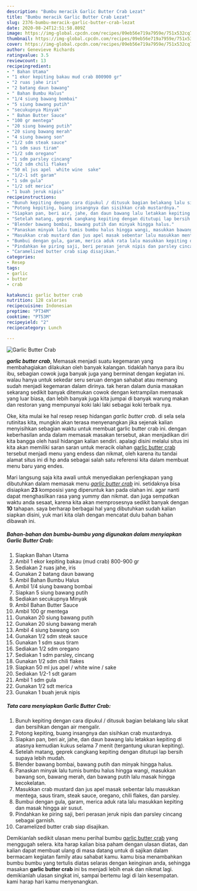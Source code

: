 ```yaml
---
description: "Bumbu meracik Garlic Butter Crab Lezat"
title: "Bumbu meracik Garlic Butter Crab Lezat"
slug: 2376-bumbu-meracik-garlic-butter-crab-lezat
date: 2020-08-24T12:51:58.809Z
image: https://img-global.cpcdn.com/recipes/09eb56e719a7959e/751x532cq70/garlic-butter-crab-foto-resep-utama.jpg
thumbnail: https://img-global.cpcdn.com/recipes/09eb56e719a7959e/751x532cq70/garlic-butter-crab-foto-resep-utama.jpg
cover: https://img-global.cpcdn.com/recipes/09eb56e719a7959e/751x532cq70/garlic-butter-crab-foto-resep-utama.jpg
author: Genevieve Richards
ratingvalue: 3.5
reviewcount: 13
recipeingredient:
- " Bahan Utama"
- "1 ekor kepiting bakau mud crab 800900 gr"
- "2 ruas jahe iris"
- "2 batang daun bawang"
- " Bahan Bumbu Halus"
- "1/4 siung bawang bombai"
- "5 siung bawang putih"
- "secukupnya Minyak"
- " Bahan Butter Sauce"
- "100 gr mentega"
- "20 siung bawang putih"
- "20 siung bawang merah"
- "4 siung bawang son"
- "1/2 sdm steak sauce"
- "1 sdm saus tiram"
- "1/2 sdm oregano"
- "1 sdm parsley cincang"
- "1/2 sdm chili flakes"
- "50 ml jus apel  white wine  sake"
- "1/2-1 sdt garam"
- "1 sdm gula"
- "1/2 sdt merica"
- "1 buah jeruk nipis"
recipeinstructions:
- "Bunuh kepiting dengan cara dipukul / ditusuk bagian belakang lalu sikat dan bersihkan dengan air mengalir."
- "Potong kepiting, buang insangnya dan sisihkan crab mustardnya."
- "Siapkan pan, beri air, jahe, dan daun bawang lalu letakkan kepiting di atasnya kemudian kukus selama 7 menit (tergantung ukuran kepiting)."
- "Setelah matang, geprek cangkang kepiting dengan ditutupi lap bersih supaya lebih mudah."
- "Blender bawang bombai, bawang putih dan minyak hingga halus."
- "Panaskan minyak lalu tumis bumbu halus hingga wangi, masukkan bawang son, bawang merah, dan bawang putih lalu masak hingga kecokelatan."
- "Masukkan crab mustard dan jus apel masak sebentar lalu masukkan mentega, saus tiram, steak sauce, oregano, chili flakes, dan parsley."
- "Bumbui dengan gula, garam, merica aduk rata lalu masukkan kepiting dan masak hingga air susut."
- "Pindahkan ke piring saji, beri perasan jeruk nipis dan parsley cincang sebagai garnish."
- "Caramelized butter crab siap disajikan."
categories:
- Resep
tags:
- garlic
- butter
- crab

katakunci: garlic butter crab 
nutrition: 128 calories
recipecuisine: Indonesian
preptime: "PT34M"
cooktime: "PT53M"
recipeyield: "2"
recipecategory: Lunch

---
```



![Garlic Butter Crab](https://img-global.cpcdn.com/recipes/09eb56e719a7959e/751x532cq70/garlic-butter-crab-foto-resep-utama.jpg)

<b><i>garlic butter crab</i></b>, Memasak menjadi suatu kegemaran yang membahagiakan dilakukan oleh banyak kalangan. tidaklah hanya para ibu ibu, sebagian cowok juga banyak juga yang berminat dengan kegiatan ini. walau hanya untuk sekedar seru seruan dengan sahabat atau memang sudah menjadi kegemaran dalam dirinya. tak heran dalam dunia masakan sekarang sedikit banyak ditemukan cowok dengan ketrampilan memasak yang luar biasa, dan lebih banyak juga kita jumpai di banyak warung makan dan restoran yang mempunyai koki laki laki sebagai koki terbaik nya.

Oke, kita mulai ke hal resep resep hidangan <i>garlic butter crab</i>. di sela sela rutinitas kita, mungkin akan terasa menyenangkan jika sejenak kalian menyisihkan sebagian waktu untuk membuat garlic butter crab ini. dengan keberhasilan anda dalam memasak masakan tersebut, akan menjadikan diri kita bangga oleh hasil hidangan kalian sendiri. apalagi disini melalui situs ini kita akan memiliki saran saran untuk meracik olahan <u>garlic butter crab</u> tersebut menjadi menu yang endess dan nikmat, oleh karena itu tandai alamat situs ini di hp anda sebagai salah satu referensi kita dalam membuat menu baru yang endes.




Mari langsung saja kita awali untuk menyediakan perlengkapan yang dibutuhkan dalam memasak menu <u><i>garlic butter crab</i></u> ini. setidaknya bisa disiapkan <b>23</b> komposisi yang diperuntuk kan pada olahan ini. agar nanti dapat menghasilkan rasa yang yummy dan nikmat. dan juga sempatkan waktu anda sesaat, karena kita akan memprosesnya sedikit banyak dengan <b>10</b> tahapan. saya berharap berbagai hal yang dibutuhkan sudah kalian siapkan disini, yuk mari kita olah dengan mencatat dulu bahan bahan dibawah ini.

<!--inarticleads1-->

##### Bahan-bahan dan bumbu-bumbu yang digunakan dalam menyiapkan Garlic Butter Crab:

1. Siapkan  Bahan Utama
1. Ambil 1 ekor kepiting bakau (mud crab) 800-900 gr
1. Sediakan 2 ruas jahe, iris
1. Gunakan 2 batang daun bawang
1. Ambil  Bahan Bumbu Halus
1. Ambil 1/4 siung bawang bombai
1. Siapkan 5 siung bawang putih
1. Sediakan secukupnya Minyak
1. Ambil  Bahan Butter Sauce
1. Ambil 100 gr mentega
1. Gunakan 20 siung bawang putih
1. Gunakan 20 siung bawang merah
1. Ambil 4 siung bawang son
1. Gunakan 1/2 sdm steak sauce
1. Gunakan 1 sdm saus tiram
1. Sediakan 1/2 sdm oregano
1. Sediakan 1 sdm parsley, cincang
1. Gunakan 1/2 sdm chili flakes
1. Siapkan 50 ml jus apel / white wine / sake
1. Sediakan 1/2-1 sdt garam
1. Ambil 1 sdm gula
1. Gunakan 1/2 sdt merica
1. Gunakan 1 buah jeruk nipis




<!--inarticleads2-->

##### Tata cara menyiapkan Garlic Butter Crab:

1. Bunuh kepiting dengan cara dipukul / ditusuk bagian belakang lalu sikat dan bersihkan dengan air mengalir.
1. Potong kepiting, buang insangnya dan sisihkan crab mustardnya.
1. Siapkan pan, beri air, jahe, dan daun bawang lalu letakkan kepiting di atasnya kemudian kukus selama 7 menit (tergantung ukuran kepiting).
1. Setelah matang, geprek cangkang kepiting dengan ditutupi lap bersih supaya lebih mudah.
1. Blender bawang bombai, bawang putih dan minyak hingga halus.
1. Panaskan minyak lalu tumis bumbu halus hingga wangi, masukkan bawang son, bawang merah, dan bawang putih lalu masak hingga kecokelatan.
1. Masukkan crab mustard dan jus apel masak sebentar lalu masukkan mentega, saus tiram, steak sauce, oregano, chili flakes, dan parsley.
1. Bumbui dengan gula, garam, merica aduk rata lalu masukkan kepiting dan masak hingga air susut.
1. Pindahkan ke piring saji, beri perasan jeruk nipis dan parsley cincang sebagai garnish.
1. Caramelized butter crab siap disajikan.




Demikianlah sedikit ulasan menu perihal bumbu <u>garlic butter crab</u> yang menggugah selera. kita harap kalian bisa paham dengan ulasan diatas, dan kalian dapat membuat ulang di masa datang untuk di sajikan dalam bermacam kegiatan family atau sahabat kamu. kamu bisa menambahkan bumbu bumbu yang tertulis diatas selaras dengan keinginan anda, sehingga masakan <b>garlic butter crab</b> ini bs menjadi lebih enak dan nikmat lagi. demikianlah ulasan singkat ini, sampai bertemu lagi di lain kesempatan. kami harap hari kamu menyenangkan.
